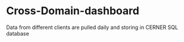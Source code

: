 # Cross-Domain-dashboard
Data from different clients are pulled daily and storing in CERNER SQL database
